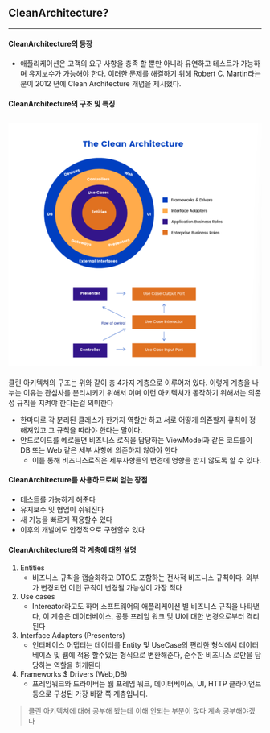 ## CleanArchitecture?
---
#### CleanArchitecture의 등장
- 애플리케이션은 고객의 요구 사항을 충족 할 뿐만 아니라 유연하고 테스트가 가능하며 유지보수가 가능해야 한다. 이러한 문제를 해결하기 위해 Robert C. Martin라는 분이 2012 년에 Clean Architecture 개념을 제시했다.
  
#### CleanArchitecture의 구조 및 특징
![ex_screenshot](imgfile/CleanArchitecture.png)
---
클린 아키텍쳐의 구조는 위와 같이 총 4가지 계층으로 이루어져 있다.
이렇게 계층을 나누는 이유는 관심사를 분리시키기 위해서 이며 이런 아키텍쳐가 동작하기 위해서는 의존성 규칙을 지켜야 한다는걸 의미한다  
- 한마디로 각 분리된 클래스가 한가지 역할만 하고 서로 어떻게 의존할지 큐칙이 정해져있고 그 규칙을 따라야 한다는 말이다.
- 안드로이드를 예로들면 비즈니스 로직을 담당하는 ViewModel과 같은 코드를이 DB 또는 Web 같은 세부 사항에 의존하지 않아야 한다 
    - 이를 통해 비즈니스로직은 세부사항들의 변경에 영향을 받지 않도록 할 수 있다.
#### CleanArchitecture를 사용하므로써 얻는 장점
- 테스트를 가능하게 해준다
- 유지보수 및 협업이 쉬워진다
- 새 기능을 빠르게 적용할수 있다
- 이후의 개발에도 안정적으로 구현할수 있다
#### CleanArchitecture의 각 계층에 대한 설명
1. Entities
    - 비즈니스 규칙을 캡슐화하고 DTO도 포함하는 전사적 비즈니스 규칙이다. 외부가 변경되면 이런 규칙이 변경될 가능성이 가장 적다
2. Use cases
    - Intereator라고도 하며 소프트웨어의 애플리케이션 별 비즈니스 규칙을 나타낸다, 이 계층은 데이터베이스, 공통 프레임 워크 및 UI에 대한 변경으로부터 격리된다
3. Interface Adapters (Presenters)
    - 인터페이스 어댑터는 데이터를 Entity 및 UseCase의 편리한 형식에서 데이터베이스 및 웹에 적용 할수있는 형식으로 변환해준다, 순수한 비즈니스 로만을 담당하는 역할을 하게된다
4. Frameworks $ Drivers (Web,DB) 
    - 프레임워크와 드라이버는 웹 프레임 워크, 데이터베이스, UI, HTTP 클라이언트 등으로 구성된 가장 바깥 쪽 계층입니다.

>클린 아키텍쳐에 대해 공부해 봤는데 이해 안되는 부분이 많다 계속 공부해야겠다